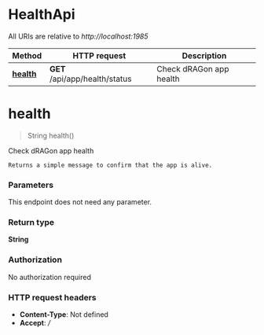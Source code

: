 # HealthApi

All URIs are relative to *http://localhost:1985*

| Method | HTTP request | Description |
|------------- | ------------- | -------------|
| [**health**](HealthApi.md#health) | **GET** /api/app/health/status | Check dRAGon app health |


<a name="health"></a>
# **health**
> String health()

Check dRAGon app health

    Returns a simple message to confirm that the app is alive.

### Parameters
This endpoint does not need any parameter.

### Return type

**String**

### Authorization

No authorization required

### HTTP request headers

- **Content-Type**: Not defined
- **Accept**: */*

